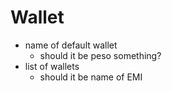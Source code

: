 # Wallet

- name of default wallet
  - should it be peso something?
- list of wallets
  - should it be name of EMI
